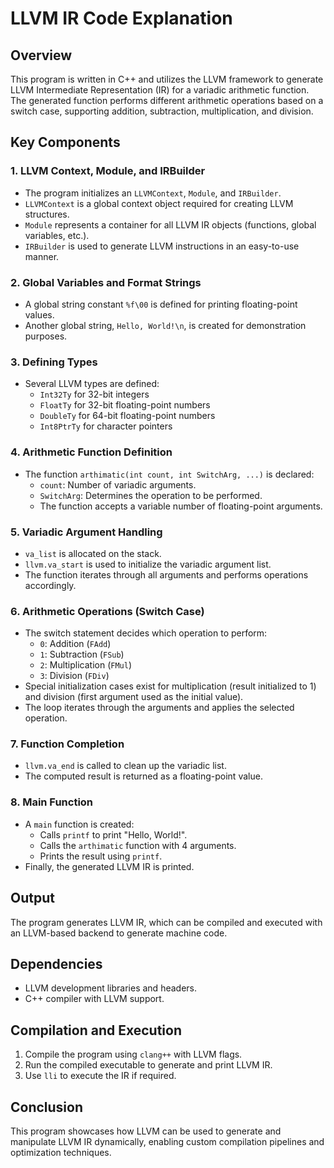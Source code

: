 # LLVM IR Code Explanation

## Overview
This program is written in C++ and utilizes the LLVM framework to generate LLVM Intermediate Representation (IR) for a variadic arithmetic function. The generated function performs different arithmetic operations based on a switch case, supporting addition, subtraction, multiplication, and division.

## Key Components

### 1. **LLVM Context, Module, and IRBuilder**
- The program initializes an `LLVMContext`, `Module`, and `IRBuilder`.
- `LLVMContext` is a global context object required for creating LLVM structures.
- `Module` represents a container for all LLVM IR objects (functions, global variables, etc.).
- `IRBuilder` is used to generate LLVM instructions in an easy-to-use manner.

### 2. **Global Variables and Format Strings**
- A global string constant `%f\00` is defined for printing floating-point values.
- Another global string, `Hello, World!\n`, is created for demonstration purposes.

### 3. **Defining Types**
- Several LLVM types are defined:
  - `Int32Ty` for 32-bit integers
  - `FloatTy` for 32-bit floating-point numbers
  - `DoubleTy` for 64-bit floating-point numbers
  - `Int8PtrTy` for character pointers

### 4. **Arithmetic Function Definition**
- The function `arthimatic(int count, int SwitchArg, ...)` is declared:
  - `count`: Number of variadic arguments.
  - `SwitchArg`: Determines the operation to be performed.
  - The function accepts a variable number of floating-point arguments.

### 5. **Variadic Argument Handling**
- `va_list` is allocated on the stack.
- `llvm.va_start` is used to initialize the variadic argument list.
- The function iterates through all arguments and performs operations accordingly.

### 6. **Arithmetic Operations (Switch Case)**
- The switch statement decides which operation to perform:
  - `0`: Addition (`FAdd`)
  - `1`: Subtraction (`FSub`)
  - `2`: Multiplication (`FMul`)
  - `3`: Division (`FDiv`)
- Special initialization cases exist for multiplication (result initialized to 1) and division (first argument used as the initial value).
- The loop iterates through the arguments and applies the selected operation.

### 7. **Function Completion**
- `llvm.va_end` is called to clean up the variadic list.
- The computed result is returned as a floating-point value.

### 8. **Main Function**
- A `main` function is created:
  - Calls `printf` to print "Hello, World!".
  - Calls the `arthimatic` function with 4 arguments.
  - Prints the result using `printf`.
- Finally, the generated LLVM IR is printed.

## Output
The program generates LLVM IR, which can be compiled and executed with an LLVM-based backend to generate machine code.

## Dependencies
- LLVM development libraries and headers.
- C++ compiler with LLVM support.

## Compilation and Execution
1. Compile the program using `clang++` with LLVM flags.
2. Run the compiled executable to generate and print LLVM IR.
3. Use `lli` to execute the IR if required.

## Conclusion
This program showcases how LLVM can be used to generate and manipulate LLVM IR dynamically, enabling custom compilation pipelines and optimization techniques.

